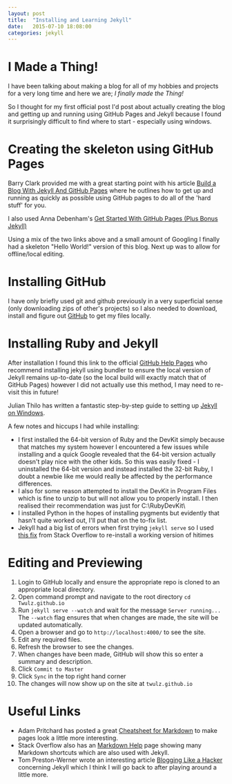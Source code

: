 ```yaml
---
layout: post
title:  "Installing and Learning Jekyll"
date:   2015-07-10 18:08:00
categories: jekyll
---
```


# **I Made a Thing!**

I have been talking about making a blog for all of my hobbies and projects for a very long time and here we are; *I finally made the Thing!*

So I thought for my first official post I'd post about actually creating the blog and getting up and running using GitHub Pages and Jekyll because I found it surprisingly difficult to find where to start - especially using windows.

# Creating the skeleton using GitHub Pages

Barry Clark provided me with a great starting point with his article [Build a Blog With Jekyll And GitHub Pages][bclark] where he outlines how to get up and running as quickly as possible using GitHub pages to do all of the 'hard stuff' for you.

I also used Anna Debenham's [Get Started With GitHub Pages (Plus Bonus Jekyll)][24ways]

Using a mix of the two links above and a small amount of Googling I finally had a skeleton "Hello World!" version of this blog. Next up was to allow for offline/local editing.

# Installing GitHub
I have only briefly used git and github previously in a very superficial sense (only downloading zips of other's projects) so I also needed to download, install and figure out [GitHub][github] to get my files locally.

# Installing Ruby and Jekyll
After installation I found this link to the official [GitHub Help Pages][githelp] who recommend installing jekyll using bundler to ensure the local version of Jekyll remains up-to-date (so the local build will exactly match that of GitHub Pages) however I did not actually use this method, I may need to re-visit this in future!

Julian Thilo has written a fantastic step-by-step guide to setting up [Jekyll on Windows][juthilo].

A few notes and hiccups I had while installing:

* I first installed the 64-bit version of Ruby and the DevKit simply because that matches my system however I encountered a few issues while installing and a quick Google revealed that the 64-bit version actually doesn't play nice with the other kids. So this was easily fixed - I uninstalled the 64-bit version and instead installed the 32-bit Ruby, I doubt a newbie like me would really be affected by the performance differences.
* I also for some reason attempted to install the DevKit in Program Files which is fine to unzip to but will not allow you to properly install. I then realised their recommendation was just for C:\RubyDevKit\
* I installed Python in the hopes of installing pygments but evidently that hasn't quite worked out, I'll put that on the to-fix list.
* Jekyll had a big list of errors when first trying `jekyll serve` so I used [this fix][stackoverflow] from Stack Overflow to re-install a working version of hitimes

# Editing and Previewing
1. Login to GitHub locally and ensure the appropriate repo is cloned to an appropriate local directory.
2. Open command prompt and navigate to the root directory `cd Twulz.github.io`
3. Run `jekyll serve --watch` and wait for the message `Server running...` The `--watch` flag ensures that when changes are made, the site will be updated automatically.
4. Open a browser and go to `http://localhost:4000/` to see the site.
5. Edit any required files.
6. Refresh the browser to see the changes.
7. When changes have been made, GitHub will show this so enter a summary and description.
8. Click `Commit to Master`
9. Click `Sync` in the top right hand corner
10. The changes will now show up on the site at `twulz.github.io`

# Useful Links
* Adam Pritchard has posted a great [Cheatsheet for Markdown][cheatsheet] to make pages look a little more interesting.
* Stack Overflow also has an [Markdown Help][markdownhelp] page showing many Markdown shortcuts which are also used with Jekyll.
* Tom Preston-Werner wrote an interesting article [Blogging Like a Hacker][bloghacker] concerning Jekyll which I think I will go back to after playing around a little more.

[juthilo]:			http://jekyll-windows.juthilo.com/
[cheatsheet]:		https://github.com/adam-p/markdown-here/wiki/Markdown-Cheatsheet
[bclark]:			http://www.smashingmagazine.com/2014/08/01/build-blog-jekyll-github-pages/
[24ways]:			http://24ways.org/2013/get-started-with-github-pages/
[github]:			https://windows.github.com/
[githelp]:			https://help.github.com/articles/using-jekyll-with-pages/
[bloghacker]:		http://tom.preston-werner.com/2008/11/17/blogging-like-a-hacker.html
[stackoverflow]:	http://stackoverflow.com/questions/28985481/hitimes-require-error-when-running-jekyll-serve-on-windows-8-1
[markdownhelp]:		http://stackoverflow.com/editing-help